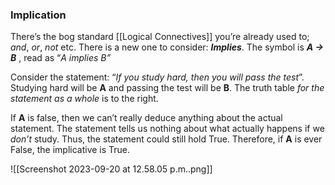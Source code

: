 ### Implication

There’s the bog standard [[Logical Connectives]] you’re already used to; _and_, _or_, _not_ etc. There is a new one to consider: _**Implies**_. The symbol is _**A → B**_ , read as “_A implies B”_

Consider the statement: “_If you study hard, then you will pass the test_”. Studying hard will be **A** and passing the test will be **B**. The truth table _for the statement as a whole_ is to the right.

If **A** is false, then we can’t really deduce anything about the actual statement. The statement tells us nothing about what actually happens if we _don’t_ study. Thus, the statement could still hold True. Therefore, if **A** is ever False, the implicative is True.

![[Screenshot 2023-09-20 at 12.58.05 p.m..png]]


